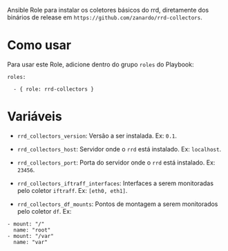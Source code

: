 Ansible Role para instalar os coletores básicos do rrd, diretamente dos
binários de release em `https://github.com/zanardo/rrd-collectors`.

# Como usar

Para usar este Role, adicione dentro do grupo `roles` do Playbook:

```
roles:

  - { role: rrd-collectors }
```

# Variáveis

- `rrd_collectors_version`: Versão a ser instalada. Ex: `0.1`.

- `rrd_collectors_host`: Servidor onde o `rrd` está instalado. Ex: `localhost`.

- `rrd_collectors_port`: Porta do servidor onde o `rrd` está instalado. Ex: `23456`.

- `rrd_collectors_iftraff_interfaces`: Interfaces a serem monitoradas pelo
  coletor `iftraff`. Ex: `[eth0, eth1]`.

- `rrd_collectors_df_mounts`: Pontos de montagem a serem monitorados pelo coletor `df`. Ex:
```
- mount: "/"
  name: "root"
- mount: "/var"
  name: "var"
```

